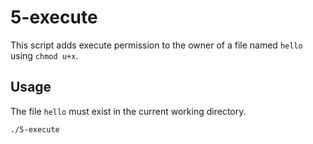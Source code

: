 # 5-execute

This script adds execute permission to the owner of a file named `hello` using `chmod u+x`.

## Usage

The file `hello` must exist in the current working directory.

```bash
./5-execute

